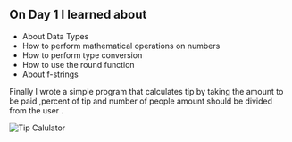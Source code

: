 ## On Day 1 I learned about 
- About Data Types
- How to perform mathematical operations on numbers
- How to perform type conversion
- How to use the round function
- About f-strings

Finally I wrote a simple program that calculates tip by taking the amount to be paid 
,percent of tip and number of people amount should be divided from the user .

![Tip Calulator]()

